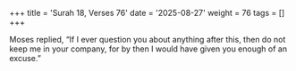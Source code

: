 +++
title = 'Surah 18, Verses 76'
date = '2025-08-27'
weight = 76
tags = []
+++

Moses replied, “If I ever question you about anything after this, then do not keep me in your company, for by then I would have given you enough of an excuse.”